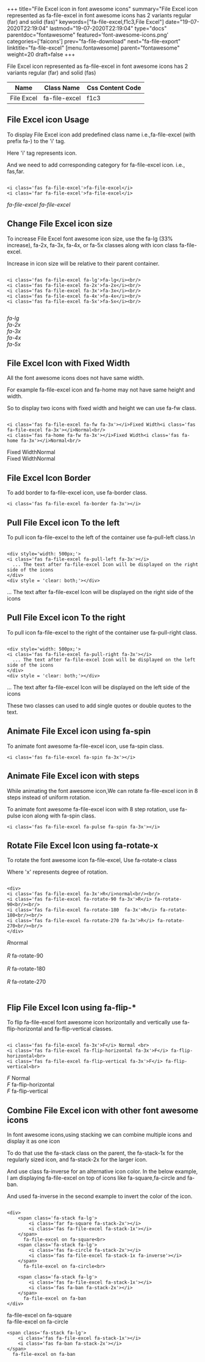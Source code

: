 +++
title="File Excel icon in font awesome icons"
summary="File Excel icon represented as fa-file-excel in font awesome icons has 2 variants regular (far) and solid (fas)"
keywords=["fa-file-excel,f1c3,File Excel"]
date="19-07-2020T22:19:04"
lastmod="19-07-2020T22:19:04"
type="docs"
parentdoc="fontawesome"
featured='font-awesome-icons.png'
categories=['faicons']
prev="fa-file-download"
next="fa-file-export"
linktitle="fa-file-excel"
[menu.fontawesome]
parent="fontawesome"
weight=20
draft=false
+++


File Excel icon represented as fa-file-excel in font awesome icons has 2 variants regular (far) and solid (fas)

<div class='table-responsive'><table class='table'><thead><tr><th>Name</th><th>Class Name</th><th>Css Content Code</th></tr></thead><tbody><tr><td>File Excel</td><td>fa-file-excel</td><td>f1c3</td></tr></tbody></table></div>



## File Excel icon Usage

To display File Excel icon add predefined class name i.e.,fa-file-excel (with prefix fa-) to the 'i' tag.

Here 'i' tag represents icon.

And we need to add corresponding category for fa-file-excel icon. i.e., fas,far.


```

<i class='fas fa-file-excel'>fa-file-excel</i>
<i class='far fa-file-excel'>fa-file-excel</i>
```

<i class='fas fa-file-excel'>fa-file-excel</i>
<i class='far fa-file-excel'>fa-file-excel</i>




## Change File Excel icon size
To increase File Excel font awesome icon size, use the fa-lg (33% increase), fa-2x, fa-3x, fa-4x, or fa-5x classes along with icon class fa-file-excel.

Increase in icon size will be relative to their parent container. 

```

<i class='fas fa-file-excel fa-lg'>fa-lg</i><br/>
<i class='fas fa-file-excel fa-2x'>fa-2x</i><br/>
<i class='fas fa-file-excel fa-3x'>fa-3x</i><br/>
<i class='fas fa-file-excel fa-4x'>fa-4x</i><br/>
<i class='fas fa-file-excel fa-5x'>fa-5x</i><br/>
            
```

<i class='fas fa-file-excel fa-lg'>fa-lg</i><br/>
<i class='fas fa-file-excel fa-2x'>fa-2x</i><br/>
<i class='fas fa-file-excel fa-3x'>fa-3x</i><br/>
<i class='fas fa-file-excel fa-4x'>fa-4x</i><br/>
<i class='fas fa-file-excel fa-5x'>fa-5x</i><br/>
            



## File Excel Icon with Fixed Width 

All the font awesome icons does not have same width.

For example fa-file-excel icon and fa-home may not have same height and width.

So to display two icons with fixed width and height we can use fa-fw class.


```

<i class='fas fa-file-excel fa-fw fa-3x'></i>Fixed Width<i class='fas fa-file-excel fa-3x'></i>Normal<br/>
<i class='fas fa-home fa-fw fa-3x'></i>Fixed Width<i class='fas fa-home fa-3x'></i>Normal<br/>
```

<i class='fas fa-file-excel fa-fw fa-3x'></i>Fixed Width<i class='fas fa-file-excel fa-3x'></i>Normal<br/>
<i class='fas fa-home fa-fw fa-3x'></i>Fixed Width<i class='fas fa-home fa-3x'></i>Normal<br/>



## File Excel Icon Border 

To add border to fa-file-excel icon, use fa-border class.


```
<i class='fas fa-file-excel fa-border fa-3x'></i>

```
<i class='fas fa-file-excel fa-border fa-3x'></i>





## Pull File Excel icon To the left

To pull icon fa-file-excel to the left of the container use fa-pull-left class.\n

```

<div style='width: 500px;'>
<i class='fas fa-file-excel fa-pull-left fa-3x'></i>
  ... The text after fa-file-excel Icon will be displayed on the right side of the icons
</div>
<div style = 'clear: both;'></div>
```

<div style='width: 500px;'>
<i class='fas fa-file-excel fa-pull-left fa-3x'></i>
  ... The text after fa-file-excel Icon will be displayed on the right side of the icons
</div>
<div style = 'clear: both;'></div>




## Pull File Excel icon To the right
To pull icon fa-file-excel to the right of the container use fa-pull-right class.

```

<div style='width: 500px;'>
<i class='fas fa-file-excel fa-pull-right fa-3x'></i>
  ... The text after fa-file-excel Icon will be displayed on the left side of the icons
</div>
<div style = 'clear: both;'></div>
```

<div style='width: 500px;'>
<i class='fas fa-file-excel fa-pull-right fa-3x'></i>
  ... The text after fa-file-excel Icon will be displayed on the left side of the icons
</div>
<div style = 'clear: both;'></div>

These two classes can used to add single quotes or double quotes to the text.


## Animate File Excel icon using fa-spin
To animate font awesome fa-file-excel icon, use fa-spin class.

```
<i class='fas fa-file-excel fa-spin fa-3x'></i>
```
<i class='fas fa-file-excel fa-spin fa-3x'></i>




## Animate File Excel icon with steps
While animating the font awesome icon,We can rotate fa-file-excel icon in 8 steps instead of uniform rotation.

To animate font awesome fa-file-excel icon with 8 step rotation, use fa-pulse icon along with fa-spin class.


```
<i class='fas fa-file-excel fa-pulse fa-spin fa-3x'></i>

```
<i class='fas fa-file-excel fa-pulse fa-spin fa-3x'></i>





## Rotate File Excel Icon using fa-rotate-x
To rotate the font awesome icon fa-file-excel, Use fa-rotate-x class

Where 'x' represents degree of rotation.


```

<div>
<i class='fas fa-file-excel fa-3x'>R</i>normal<br/><br/>
<i class='fas fa-file-excel fa-rotate-90 fa-3x'>R</i> fa-rotate-90<br/><br/> 
<i class='fas fa-file-excel fa-rotate-180  fa-3x'>R</i> fa-rotate-180<br/><br/> 
<i class='fas fa-file-excel fa-rotate-270 fa-3x'>R</i> fa-rotate-270<br/><br/>
</div>
```

<div>
<i class='fas fa-file-excel fa-3x'>R</i>normal<br/><br/>
<i class='fas fa-file-excel fa-rotate-90 fa-3x'>R</i> fa-rotate-90<br/><br/> 
<i class='fas fa-file-excel fa-rotate-180  fa-3x'>R</i> fa-rotate-180<br/><br/> 
<i class='fas fa-file-excel fa-rotate-270 fa-3x'>R</i> fa-rotate-270<br/><br/>
</div>




## Flip File Excel Icon using fa-flip-*
To flip fa-file-excel font awesome icon horizontally and vertically use fa-flip-horizontal and fa-flip-vertical classes. 

```

<i class='fas fa-file-excel fa-3x'>F</i> Normal <br>
<i class='fas fa-file-excel fa-flip-horizontal fa-3x'>F</i> fa-flip-horizontal<br>
<i class='fas fa-file-excel fa-flip-vertical fa-3x'>F</i> fa-flip-vertical<br>
```

<i class='fas fa-file-excel fa-3x'>F</i> Normal <br>
<i class='fas fa-file-excel fa-flip-horizontal fa-3x'>F</i> fa-flip-horizontal<br>
<i class='fas fa-file-excel fa-flip-vertical fa-3x'>F</i> fa-flip-vertical<br>




## Combine File Excel icon with other font awesome icons
In font awesome icons,using stacking we can combine multiple icons and display it as one icon 

To do that use the fa-stack class on the parent, the fa-stack-1x for the regularly sized icon, and fa-stack-2x for the larger icon.

And use class fa-inverse for an alternative icon color. 
In the below example, I am displaying fa-file-excel on top of icons like fa-square,fa-circle and fa-ban.

And used fa-inverse in the second example to invert the color of the icon.

```

<div>
    <span class='fa-stack fa-lg'>
        <i class='far fa-square fa-stack-2x'></i>
        <i class='fas fa-file-excel fa-stack-1x'></i>
    </span>
      fa-file-excel on fa-square<br>
    <span class='fa-stack fa-lg'>
        <i class='fas fa-circle fa-stack-2x'></i>
        <i class='fas fa-file-excel fa-stack-1x fa-inverse'></i>
    </span>
      fa-file-excel on fa-circle<br>

    <span class='fa-stack fa-lg'>
        <i class='fas fa-file-excel fa-stack-1x'></i>
        <i class='fas fa-ban fa-stack-2x'></i>
    </span>
      fa-file-excel on fa-ban
</div>
```

<div>
    <span class='fa-stack fa-lg'>
        <i class='far fa-square fa-stack-2x'></i>
        <i class='fas fa-file-excel fa-stack-1x'></i>
    </span>
      fa-file-excel on fa-square<br>
    <span class='fa-stack fa-lg'>
        <i class='fas fa-circle fa-stack-2x'></i>
        <i class='fas fa-file-excel fa-stack-1x fa-inverse'></i>
    </span>
      fa-file-excel on fa-circle<br>

    <span class='fa-stack fa-lg'>
        <i class='fas fa-file-excel fa-stack-1x'></i>
        <i class='fas fa-ban fa-stack-2x'></i>
    </span>
      fa-file-excel on fa-ban
</div>






